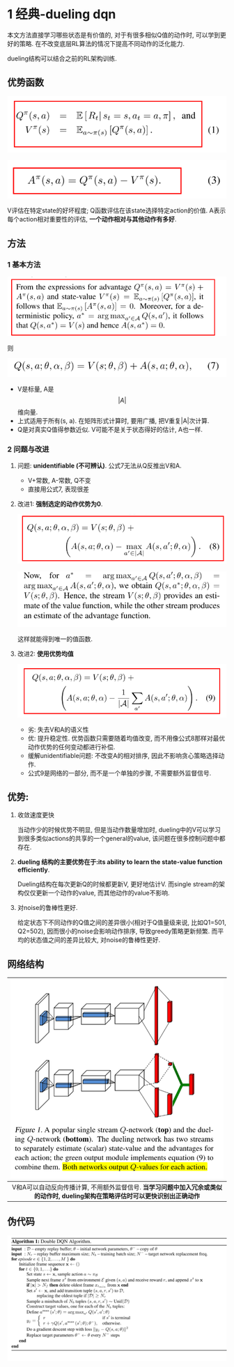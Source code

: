 # 1 经典-dueling dqn

本文方法直接学习哪些状态是有价值的, 对于有很多相似Q值的动作时, 可以学到更好的策略. 在不改变底层RL算法的情况下提高不同动作的泛化能力.

dueling结构可以结合之前的RL架构训练.

## 优势函数

<span style="display:inline-block; "><img src="img/2021_04_07_16_55_03.png"></span> 

<span style="display:inline-block; "><img src="img/2021_04_07_16_56_07.png"></span> 

V评估在特定state的好坏程度; Q函数评估在该state选择特定action的价值. A表示每个action相对重要性的评估, **一个动作相对与其他动作有多好**.

## 方法

### 1 基本方法

<span style="display:inline-block; "><img src="img/2021_04_07_16_58_33.png"></span> 

则 

<span style="display:inline-block; "><img src="img/2021_04_07_16_59_45.png"></span> 

* V是标量, A是$$|A|$$维向量. 
* 上式适用于所有(s, a). 在矩阵形式计算时, 要用广播, 把V重复|A|次计算.
* Q是对真实Q值得参数近似. V可能不是关于状态得好的估计, A也一样.

### 2 问题与改进

1. 问题: **unidentifiable (不可辨认)**. 公式7无法从Q反推出V和A. 

   - V+常数, A-常数, Q不变
   - 直接用公式7, 表现很差

2. 改进1: **强制选定的动作优势为0**.

   <span style="display:inline-block; "><img src="img/2021_04_07_17_06_20.png"></span> 

   <span style="display:inline-block; "><img src="img/2021_04_07_17_10_30.png"></span> 

   这样就能得到唯一的值函数.

3. 改进2: **使用优势均值**

   <span style="display:inline-block; "><img src="img/2021_04_07_17_11_21.png"></span> 

   - 劣: 失去V和A的语义性
   - 优: 提升稳定性. 优势函数只需要随着均值改变, 而不用像公式8那样对最优动作优势的任何变动都进行补偿.
   - 缓解unidentifiable问题: 不改变A的相对排序, 因此不影响贪心策略选择动作.
   - 公式9是网络的一部分, 而不是一个单独的步骤, 不需要额外监督信号.

## 优势:

1. 收敛速度更快

   当动作少的时候优势不明显, 但是当动作数量增加时, dueling中的V可以学习到很多类似actions的共享的一个general的value, 该问题在很多控制问题中都存在.

2. **dueling 结构的主要优势在于:its ability to learn the state-value function efficiently**. 

   Dueling结构在每次更新Q的时候都更新V, 更好地估计V. 而single stream的架构仅仅更新一个动作的value, 而其他动作的value不影响.

3. 对noise的鲁棒性更好.

   给定状态下不同动作的Q值之间的差异很小(相对于Q值量级来说, 比如Q1=501, Q2=502), 因而很小的noise会影响动作排序, 导致greedy策略更新频繁. 而平均的状态值之间的差异比较大, 对noise的鲁棒性更好.

## 网络结构

|<img src="img/2021_04_07_16_51_38.png">|
|:-:|
|V和A可以自动反向传播计算, 不用额外监督信号. **当学习问题中加入冗余或类似的动作时, dueling架构在策略评估时可以更快识别出正确动作**|

## 伪代码

<span style="display:inline-block; "><img src="img/2021_04_07_17_07_42.png"></span> 
